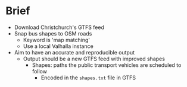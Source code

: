 # Brief

- Download Christchurch's GTFS feed
- Snap bus shapes to OSM roads
    - Keyword is 'map matching'
    - Use a local Valhalla instance
- Aim to have an accurate and reproducible output
    - Output should be a new GTFS feed with improved shapes
        - Shapes: paths the public transport vehicles are scheduled to follow
            - Encoded in the `shapes.txt` file in GTFS 

